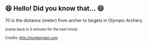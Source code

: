 ## :smile: Hello! Did you know that... :smile:
70 is the distance (meter) from archer to targets in Olympic Archery.

<sup>(come back in 5 minutes for the next trivia)</sup>


<sup>Credits: http://numbersapi.com</sup>
